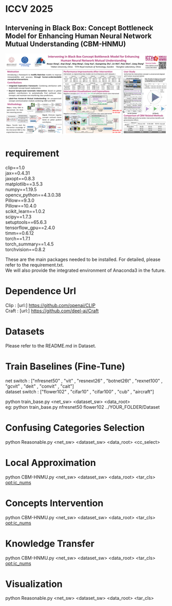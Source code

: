 # ICCV 2025
## Intervening in Black Box: Concept Bottleneck Model for Enhancing Human Neural Network Mutual Understanding (CBM-HNMU)
![CBM-HNMU](https://github.com/XiGuaBo/CBM-HNMU/blob/main/ICCV_2025_48_96_POSTER%20CBM-HNMU.png "CBM-HNMU")  

# requirement
clip==1.0  
jax==0.4.31  
jaxopt==0.8.3  
matplotlib==3.5.3  
numpy==1.19.5  
opencv_python==4.3.0.38  
Pillow==9.3.0  
Pillow==10.4.0  
scikit_learn==1.0.2  
scipy==1.7.3  
setuptools==65.6.3  
tensorflow_gpu==2.4.0  
timm==0.6.12  
torch==1.7.1  
torch_summary==1.4.5  
torchvision==0.8.2  

These are the main packages needed to be installed. For detailed, please refer to the requirement.txt.  
We will also provide the integrated environment of Anaconda3 in the future.  

# Dependence Url
Clip  : [url:] https://github.com/openai/CLIP  
Craft : [url:] https://github.com/deel-ai/Craft  

# Datasets
Please refer to the README.md in Dataset.  

# Train Baselines (Fine-Tune)
net switch : ["nfresnet50" , "vit" , "resnext26" , "botnet26t" , "rexnet100" , "gcvit" , "deit" , "convit" , "cait"]  
dataset switch : ["flower102" , "cifar10" , "cifar100" , "cub" , "aircraft"]  

python train_base.py <net_sw> <dataset_sw> <data_root>  
eg: python train_base.py nfresnet50 flower102 ../YOUR_FOLDER/Dataset  

# Confusing Categories Selection
python Reasonable.py <net_sw> <dataset_sw> <data_root> <cc_select>  

# Local Approximation
python CBM-HNMU.py <net_sw> <dataset_sw> <data_root> <ap> <tar_cls> <opt:ic_nums>  

# Concepts Intervention
python CBM-HNMU.py <net_sw> <dataset_sw> <data_root> <ci> <tar_cls> <opt:ic_nums>  

# Knowledge Transfer 
python CBM-HNMU.py <net_sw> <dataset_sw> <data_root> <kt> <tar_cls> <opt:ic_nums>  

# Visualization
python Reasonable.py <net_sw> <dataset_sw> <data_root> <reasonable> <tar_cls>  
